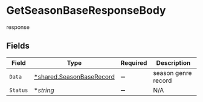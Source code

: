 # GetSeasonBaseResponseBody

response


## Fields

| Field                                                               | Type                                                                | Required                                                            | Description                                                         |
| ------------------------------------------------------------------- | ------------------------------------------------------------------- | ------------------------------------------------------------------- | ------------------------------------------------------------------- |
| `Data`                                                              | [*shared.SeasonBaseRecord](../../models/shared/seasonbaserecord.md) | :heavy_minus_sign:                                                  | season genre record                                                 |
| `Status`                                                            | **string*                                                           | :heavy_minus_sign:                                                  | N/A                                                                 |